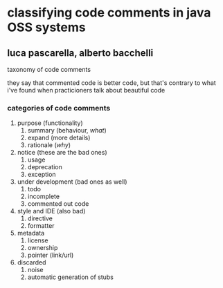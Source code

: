 # classifying code comments in java OSS systems

## luca pascarella, alberto bacchelli

taxonomy of code comments

they say that commented code is better code, but that's contrary to what i've found when practicioners talk about beautiful code

### categories of code comments

1. purpose (functionality)
   1. summary (behaviour, *what*)
   2. expand (more details)
   3. rationale (*why*)
2. notice (these are the bad ones)
   1. usage
   2. deprecation
   3. exception
3. under development (bad ones as well)
   1. todo
   2. incomplete
   3. commented out code
4. style and IDE (also bad)
   1. directive
   2. formatter
5. metadata
   1. license
   2. ownership
   3. pointer (link/url)
6. discarded
   1. noise
   2. automatic generation of stubs